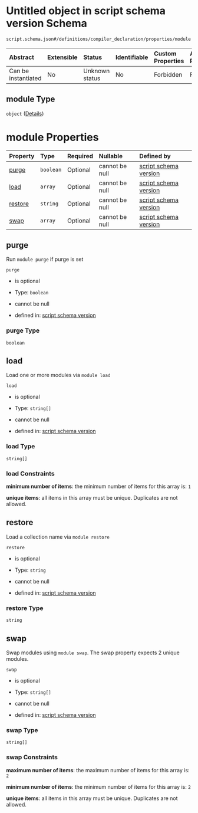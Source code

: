# Untitled object in script schema version Schema

```txt
script.schema.json#/definitions/compiler_declaration/properties/module
```



| Abstract            | Extensible | Status         | Identifiable | Custom Properties | Additional Properties | Access Restrictions | Defined In                                                              |
| :------------------ | :--------- | :------------- | :----------- | :---------------- | :-------------------- | :------------------ | :---------------------------------------------------------------------- |
| Can be instantiated | No         | Unknown status | No           | Forbidden         | Forbidden             | none                | [script.schema.json*](../out/script.schema.json "open original schema") |

## module Type

`object` ([Details](script-definitions-compiler_declaration-properties-module.md))

# module Properties

| Property            | Type      | Required | Nullable       | Defined by                                                                                                                                                                                           |
| :------------------ | :-------- | :------- | :------------- | :--------------------------------------------------------------------------------------------------------------------------------------------------------------------------------------------------- |
| [purge](#purge)     | `boolean` | Optional | cannot be null | [script schema version](script-definitions-compiler_declaration-properties-module-properties-purge.md "script.schema.json#/definitions/compiler_declaration/properties/module/properties/purge")     |
| [load](#load)       | `array`   | Optional | cannot be null | [script schema version](definitions-definitions-list_of_strings.md "script.schema.json#/definitions/compiler_declaration/properties/module/properties/load")                                         |
| [restore](#restore) | `string`  | Optional | cannot be null | [script schema version](script-definitions-compiler_declaration-properties-module-properties-restore.md "script.schema.json#/definitions/compiler_declaration/properties/module/properties/restore") |
| [swap](#swap)       | `array`   | Optional | cannot be null | [script schema version](script-definitions-compiler_declaration-properties-module-properties-swap.md "script.schema.json#/definitions/compiler_declaration/properties/module/properties/swap")       |

## purge

Run `module purge` if purge is set

`purge`

*   is optional

*   Type: `boolean`

*   cannot be null

*   defined in: [script schema version](script-definitions-compiler_declaration-properties-module-properties-purge.md "script.schema.json#/definitions/compiler_declaration/properties/module/properties/purge")

### purge Type

`boolean`

## load

Load one or more modules via `module load`

`load`

*   is optional

*   Type: `string[]`

*   cannot be null

*   defined in: [script schema version](definitions-definitions-list_of_strings.md "script.schema.json#/definitions/compiler_declaration/properties/module/properties/load")

### load Type

`string[]`

### load Constraints

**minimum number of items**: the minimum number of items for this array is: `1`

**unique items**: all items in this array must be unique. Duplicates are not allowed.

## restore

Load a collection name via `module restore`

`restore`

*   is optional

*   Type: `string`

*   cannot be null

*   defined in: [script schema version](script-definitions-compiler_declaration-properties-module-properties-restore.md "script.schema.json#/definitions/compiler_declaration/properties/module/properties/restore")

### restore Type

`string`

## swap

Swap modules using `module swap`. The swap property expects 2 unique modules.

`swap`

*   is optional

*   Type: `string[]`

*   cannot be null

*   defined in: [script schema version](script-definitions-compiler_declaration-properties-module-properties-swap.md "script.schema.json#/definitions/compiler_declaration/properties/module/properties/swap")

### swap Type

`string[]`

### swap Constraints

**maximum number of items**: the maximum number of items for this array is: `2`

**minimum number of items**: the minimum number of items for this array is: `2`

**unique items**: all items in this array must be unique. Duplicates are not allowed.
